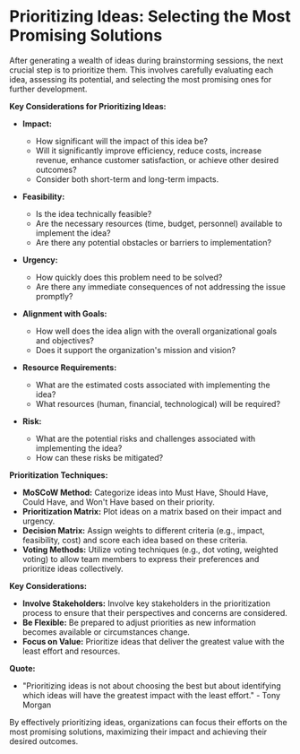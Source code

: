 # Prioritizing Ideas: Selecting the Most Promising Solutions

After generating a wealth of ideas during brainstorming sessions, the next crucial step is to prioritize them. This involves carefully evaluating each idea, assessing its potential, and selecting the most promising ones for further development.

**Key Considerations for Prioritizing Ideas:**

* **Impact:** 
    * How significant will the impact of this idea be? 
    * Will it significantly improve efficiency, reduce costs, increase revenue, enhance customer satisfaction, or achieve other desired outcomes?
    * Consider both short-term and long-term impacts.

* **Feasibility:**
    * Is the idea technically feasible? 
    * Are the necessary resources (time, budget, personnel) available to implement the idea? 
    * Are there any potential obstacles or barriers to implementation?

* **Urgency:**
    * How quickly does this problem need to be solved? 
    * Are there any immediate consequences of not addressing the issue promptly?

* **Alignment with Goals:**
    * How well does the idea align with the overall organizational goals and objectives?
    * Does it support the organization's mission and vision?

* **Resource Requirements:** 
    * What are the estimated costs associated with implementing the idea? 
    * What resources (human, financial, technological) will be required?

* **Risk:** 
    * What are the potential risks and challenges associated with implementing the idea? 
    * How can these risks be mitigated?

**Prioritization Techniques:**

* **MoSCoW Method:** Categorize ideas into Must Have, Should Have, Could Have, and Won't Have based on their priority.
* **Prioritization Matrix:** Plot ideas on a matrix based on their impact and urgency.
* **Decision Matrix:** Assign weights to different criteria (e.g., impact, feasibility, cost) and score each idea based on these criteria.
* **Voting Methods:** Utilize voting techniques (e.g., dot voting, weighted voting) to allow team members to express their preferences and prioritize ideas collectively.

**Key Considerations:**

* **Involve Stakeholders:** Involve key stakeholders in the prioritization process to ensure that their perspectives and concerns are considered.
* **Be Flexible:** Be prepared to adjust priorities as new information becomes available or circumstances change.
* **Focus on Value:** Prioritize ideas that deliver the greatest value with the least effort and resources.

**Quote:**

* "Prioritizing ideas is not about choosing the best but about identifying which ideas will have the greatest impact with the least effort." - Tony Morgan

By effectively prioritizing ideas, organizations can focus their efforts on the most promising solutions, maximizing their impact and achieving their desired outcomes.
